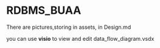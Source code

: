 # RDBMS_BUAA
There are pictures,storing in assets, in Design.md

you can use **visio** to view and edit data_flow_diagram.vsdx
